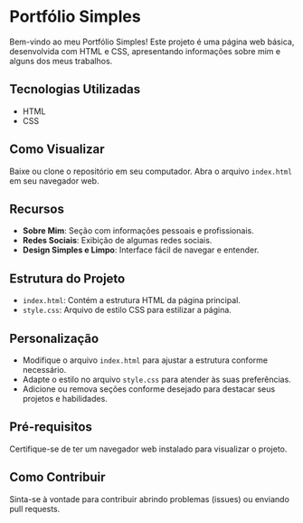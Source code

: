 # Portfólio Simples

Bem-vindo ao meu Portfólio Simples! Este projeto é uma página web básica, desenvolvida com HTML e CSS, apresentando informações sobre mim e alguns dos meus trabalhos.

## Tecnologias Utilizadas

- HTML
- CSS

## Como Visualizar

Baixe ou clone o repositório em seu computador.
Abra o arquivo `index.html` em seu navegador web.

## Recursos

- **Sobre Mim**: Seção com informações pessoais e profissionais.
- **Redes Sociais**: Exibição de algumas redes sociais.
- **Design Simples e Limpo**: Interface fácil de navegar e entender.

## Estrutura do Projeto

- `index.html`: Contém a estrutura HTML da página principal.
- `style.css`: Arquivo de estilo CSS para estilizar a página.

## Personalização

- Modifique o arquivo `index.html` para ajustar a estrutura conforme necessário.
- Adapte o estilo no arquivo `style.css` para atender às suas preferências.
- Adicione ou remova seções conforme desejado para destacar seus projetos e habilidades.

## Pré-requisitos

Certifique-se de ter um navegador web instalado para visualizar o projeto.

## Como Contribuir

Sinta-se à vontade para contribuir abrindo problemas (issues) ou enviando pull requests.